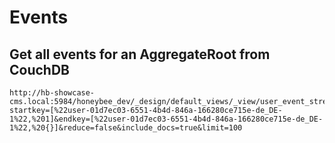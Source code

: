 # Events

## Get all events for an AggregateRoot from CouchDB

```
http://hb-showcase-cms.local:5984/honeybee_dev/_design/default_views/_view/user_event_stream?startkey=[%22user-01d7ec03-6551-4b4d-846a-166280ce715e-de_DE-1%22,%201]&endkey=[%22user-01d7ec03-6551-4b4d-846a-166280ce715e-de_DE-1%22,%20{}]&reduce=false&include_docs=true&limit=100
```
